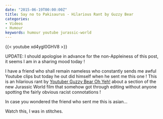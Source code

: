 ```yaml
---
date: "2015-06-19T00:00:00Z"
title: Say no to Pakisaurus - Hilarious Rant by Guzzy Bear
categories:
- Videos
- Humour
keywords: humour youtube jurassic-world
---
```


{{< youtube xd4ygI0GHV8 >}}

UPDATE: I should apologise in advance for the non-Appleiness of this post, it seems I am in a sharing mood today !

I have a friend who shall remain nameless who constantly sends me awful Youtube clips but today he out did himself when he sent me this one ! This is an hilarious rant by 
[Youtuber Guzzy Bear Oh Yeh!](https://www.youtube.com/channel/UCv2i0uRFPpPS_1d60ziunEA) about a section of the new Jurassic World film that somehow got through editing without anyone spotting the fairly obvious racist connotations !

In case you wondered the friend who sent me this is asian...

Watch this, I was in stitches.